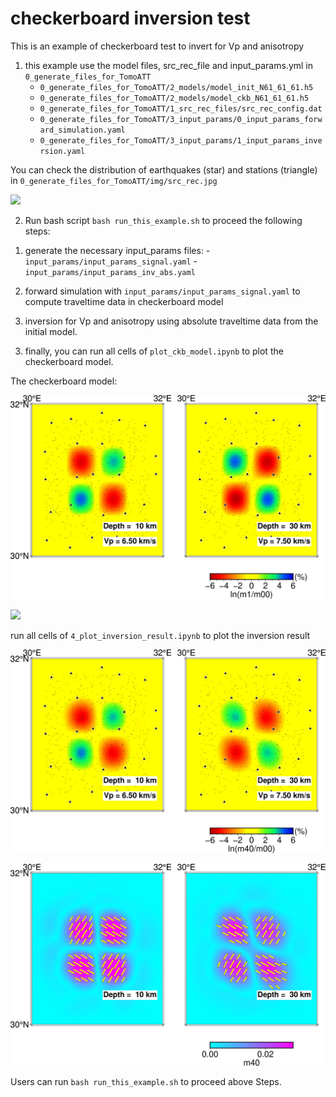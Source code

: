 # checkerboard inversion test 

This is an example of checkerboard test to invert for Vp and anisotropy

1. this example use the model files, src_rec_file and input_params.yml in `0_generate_files_for_TomoATT`
    - `0_generate_files_for_TomoATT/2_models/model_init_N61_61_61.h5`
    - `0_generate_files_for_TomoATT/2_models/model_ckb_N61_61_61.h5`
    - `0_generate_files_for_TomoATT/1_src_rec_files/src_rec_config.dat`
    - `0_generate_files_for_TomoATT/3_input_params/0_input_params_forward_simulation.yaml`
    - `0_generate_files_for_TomoATT/3_input_params/1_input_params_inversion.yaml`

You can check the distribution of earthquakes (star) and stations (triangle) in `0_generate_files_for_TomoATT/img/src_rec.jpg`

![](../0_generate_files_for_TomoATT/img/src_rec.jpg)

2. Run bash script `bash run_this_example.sh` to proceed the following steps:

  1) generate the necessary input_params files:
    - `input_params/input_params_signal.yaml`
    - `input_params/input_params_inv_abs.yaml`

  2) forward simulation with `input_params/input_params_signal.yaml` to compute traveltime data in checkerboard model
  
  3) inversion for Vp and anisotropy using absolute traveltime data from the initial model.

3. finally, you can run all cells of `plot_ckb_model.ipynb` to plot the checkerboard model.

The checkerboard model:

![](img/ckb_model_vel.jpg)

![](img/ckb_model_ani.jpg)

run all cells of `4_plot_inversion_result.ipynb` to plot the inversion result 

![](img/OUTPUT_FILES_inv_abs_0040_vel.jpg)

![](img/OUTPUT_FILES_inv_abs_0040_ani.jpg)

Users can run `bash run_this_example.sh` to proceed above Steps.


